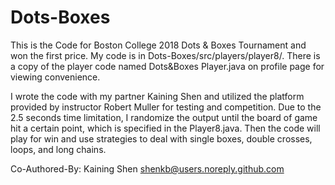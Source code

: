 # Dots-Boxes
This is the Code for Boston College 2018 Dots & Boxes Tournament and won the first price. My code is in Dots-Boxes/src/players/player8/. There is a copy of the player code named Dots&Boxes Player.java on profile page for viewing convenience.

I wrote the code with my partner Kaining Shen and utilized the platform provided by instructor Robert Muller for testing and competition. Due to the 2.5 seconds time limitation, I randomize the output until the board of game hit a certain point, which is specified in the Player8.java. Then the code will play for win and use strategies to deal with single boxes, double crosses, loops, and long chains.

Co-Authored-By: Kaining Shen <shenkb@users.noreply.github.com>
